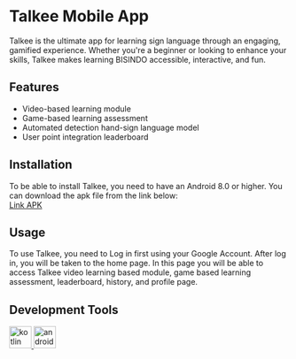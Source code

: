<h1>Talkee Mobile App</h1>
Talkee is the ultimate app for learning sign language through an engaging, gamified experience. Whether you're a beginner or looking to enhance your skills, Talkee makes learning BISINDO accessible, interactive, and fun.

<h2>Features</h2>
<ul>
  <li>Video-based learning module</li>
  <li>Game-based learning assessment</li>
  <li>Automated detection hand-sign language model</li>
  <li>User point integration leaderboard</li>
</ul>

<h2>Installation</h2>
To be able to install Talkee, you need to have an Android 8.0 or higher. You can download the apk file from the link below:<br>
<a href="https://drive.google.com/file/d/1MOKmnrARXAoD35czYz6KVvD0eRGr-vby/view?usp=drive_link">Link APK</a>

<h2>Usage</h2>
To use Talkee, you need to Log in first using your Google Account. After log in, you will be taken to the home page. In this page you will be able to access Talkee video learning based module, game based learning assessment, leaderboard, history, and profile page.

<h2>Development Tools</h2>
<p align="left"> 
  <a href="https://kotlinlang.org" target="_blank" rel="noreferrer"> <img src="https://www.vectorlogo.zone/logos/kotlinlang/kotlinlang-icon.svg" alt="kotlin" width="40" height="40"/> </a> 
  <a href="https://developer.android.com/studio" target="_blank" rel="noreferrer"> <img src="https://upload.wikimedia.org/wikipedia/commons/thumb/c/c1/Android_Studio_icon_%282023%29.svg/1200px-Android_Studio_icon_%282023%29.svg.png" alt="android" width="40" height="40"/> </a>
</p>

